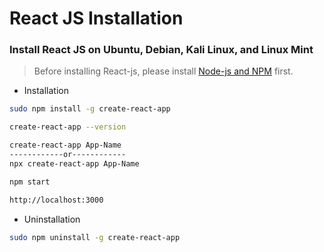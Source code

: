 # React JS Installation

### Install React JS on Ubuntu, Debian, Kali Linux, and Linux Mint

> Before installing React-js, please install [Node-js and NPM](https://github.com/prayogaea/installation/tree/master/Linux/Node-JS) first.

- Installation
```bash
sudo npm install -g create-react-app
```
```bash
create-react-app --version
```
```bash
create-react-app App-Name
------------or------------
npx create-react-app App-Name
```
```bash
npm start
```
```bash
http://localhost:3000
```

- Uninstallation
```bash
sudo npm uninstall -g create-react-app
```